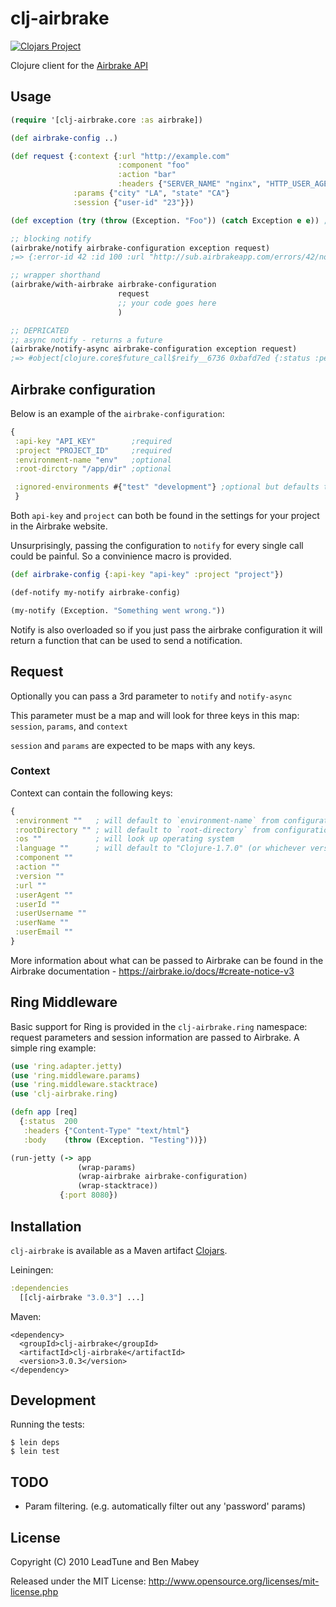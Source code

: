 # clj-airbrake

[![Clojars Project](https://img.shields.io/clojars/v/clj-airbrake.svg)](https://clojars.org/clj-airbrake)

Clojure client for the [Airbrake API](http://www.airbrakeapp.com/pages/home)

## Usage

```clojure
(require '[clj-airbrake.core :as airbrake])

(def airbrake-config ..)

(def request {:context {:url "http://example.com"
                        :component "foo"
                        :action "bar"
                        :headers {"SERVER_NAME" "nginx", "HTTP_USER_AGENT" "Mozilla"}}
              :params {"city" "LA", "state" "CA"}
              :session {"user-id" "23"}})

(def exception (try (throw (Exception. "Foo")) (catch Exception e e)) ; throw to get a stacktrace

;; blocking notify
(airbrake/notify airbrake-configuration exception request)
;=> {:error-id 42 :id 100 :url "http://sub.airbrakeapp.com/errors/42/notices/100"}

;; wrapper shorthand
(airbrake/with-airbrake airbrake-configuration
                        request
                        ;; your code goes here
                        )

;; DEPRICATED
;; async notify - returns a future
(airbrake/notify-async airbrake-configuration exception request)
;=> #object[clojure.core$future_call$reify__6736 0xbafd7ed {:status :pending, :val nil}]
```

## Airbrake configuration

Below is an example of the `airbrake-configuration`:

```clojure
{
 :api-key "API_KEY"        ;required
 :project "PROJECT_ID"     ;required
 :environment-name "env"   ;optional
 :root-dirctory "/app/dir" ;optional

 :ignored-environments #{"test" "development"} ;optional but defaults to 'development' and 'test'
 }
```
Both `api-key` and `project` can both be found in the settings for your project in the Airbrake website.

Unsurprisingly, passing the configuration to `notify` for every single call could be painful. So a convinience macro is provided.

```clojure
(def airbrake-config {:api-key "api-key" :project "project"})

(def-notify my-notify airbrake-config)

(my-notify (Exception. "Something went wrong."))
```

Notify is also overloaded so if you just pass the airbrake configuration it will return a function that can be used to send a notification.


## Request

Optionally you can pass a 3rd parameter to `notify` and `notify-async`

This parameter must be a map and will look for three keys in this map: `session`, `params`, and `context`

`session` and `params` are expected to be maps with any keys.

### Context
Context can contain the following keys:
```clojure
{
 :environment ""   ; will default to `environment-name` from configuration
 :rootDirectory "" ; will default to `root-directory` from configuration
 :os ""            ; will look up operating system
 :language ""      ; will default to "Clojure-1.7.0" (or whichever version of Clojure you're running)
 :component ""
 :action ""
 :version ""
 :url ""
 :userAgent ""
 :userId ""
 :userUsername ""
 :userName ""
 :userEmail ""
}
```

More information about what can be passed to Airbrake can be found in the Airbrake documentation - https://airbrake.io/docs/#create-notice-v3

## Ring Middleware
<a name="middleware" />

Basic support for Ring is provided in the `clj-airbrake.ring` namespace: request parameters and session information are passed to Airbrake. A simple ring example:

```clojure
(use 'ring.adapter.jetty)
(use 'ring.middleware.params)
(use 'ring.middleware.stacktrace)
(use 'clj-airbrake.ring)

(defn app [req]
  {:status  200
   :headers {"Content-Type" "text/html"}
   :body    (throw (Exception. "Testing"))})

(run-jetty (-> app
               (wrap-params)
               (wrap-airbrake airbrake-configuration)
               (wrap-stacktrace))
           {:port 8080})
```

## Installation

`clj-airbrake` is available as a Maven artifact [Clojars](http://clojars.org/clj-airbrake).


Leiningen:

```clojure
:dependencies
  [[clj-airbrake "3.0.3"] ...]
```
Maven:

    <dependency>
      <groupId>clj-airbrake</groupId>
      <artifactId>clj-airbrake</artifactId>
      <version>3.0.3</version>
    </dependency>


## Development

Running the tests:

    $ lein deps
    $ lein test


## TODO

 * Param filtering. (e.g. automatically filter out any 'password' params)

## License

Copyright (C) 2010 LeadTune and Ben Mabey

Released under the MIT License: <http://www.opensource.org/licenses/mit-license.php>

[ring]: https://github.com/ring-clojure/ring/wiki

